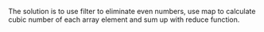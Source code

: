The solution is to use filter to eliminate even numbers, use map to calculate cubic number of each array element and sum up with reduce function.